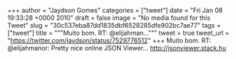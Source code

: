 
+++
author = "Jaydson Gomes"
categories = ["tweet"]
date = "Fri Jan 08 19:33:28 +0000 2010"
draft = false
image = "No media found for this Tweet"
slug = "30c537eba87dd1835dbf6528285dfe902bc7ae77"
tags = ["tweet"]
title = """Muito bom. RT: @elijahman..."""
tweet = true
tweet_url = "https://twitter.com/jaydson/status/7529776512"
+++
Muito bom. RT: @elijahmanor: Pretty nice online JSON Viewer... http://jsonviewer.stack.hu
